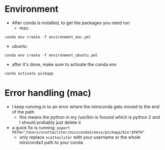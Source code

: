 # Environment
- After conda is installed, to get the packages you need run
  - mac:
```
conda env create -f environment_mac.yml
```
  - ubuntu:
```
conda env create -f environment_ubuntu.yml
```
- after it's done, make sure to activate the conda env
```
conda activate pickapp
```

# Error handling (mac)
- I keep running in to an error where the miniconda gets moved to the end of the path
  - this means the python in my /usr/bin is foound which is python 2 and I should probably just delete it
- a quick fix is running:
`export PATH="/Users/scottwilster/miniconda3/envs/pickapp/bin:$PATH"`
  - only replace `scottwilster` with your username or the whole miniconda3 path to your conda
